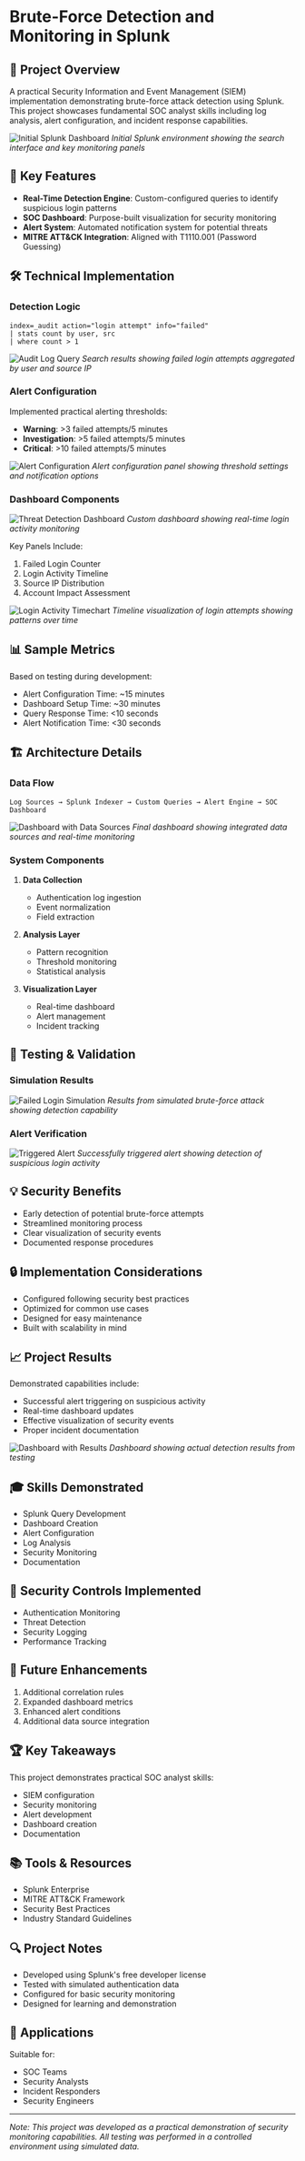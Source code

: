 # Brute-Force Detection and Monitoring in Splunk

## 🔐 Project Overview
A practical Security Information and Event Management (SIEM) implementation demonstrating brute-force attack detection using Splunk. This project showcases fundamental SOC analyst skills including log analysis, alert configuration, and incident response capabilities.

![Initial Splunk Dashboard](screenshots/Splunk%20Screenshot%201.PNG)
*Initial Splunk environment showing the search interface and key monitoring panels*

## 🎯 Key Features
- **Real-Time Detection Engine**: Custom-configured queries to identify suspicious login patterns
- **SOC Dashboard**: Purpose-built visualization for security monitoring
- **Alert System**: Automated notification system for potential threats
- **MITRE ATT&CK Integration**: Aligned with T1110.001 (Password Guessing)

## 🛠 Technical Implementation

### Detection Logic
```splunk
index=_audit action="login attempt" info="failed"
| stats count by user, src
| where count > 1
```

![Audit Log Query](screenshots/Splunk%20Screenshot%202.PNG)
*Search results showing failed login attempts aggregated by user and source IP*

### Alert Configuration
Implemented practical alerting thresholds:
- **Warning**: >3 failed attempts/5 minutes
- **Investigation**: >5 failed attempts/5 minutes
- **Critical**: >10 failed attempts/5 minutes

![Alert Configuration](screenshots/Splunk%20Screenshot%207.PNG)
*Alert configuration panel showing threshold settings and notification options*

### Dashboard Components
![Threat Detection Dashboard](screenshots/Splunk%20Screenshot%203.PNG)
*Custom dashboard showing real-time login activity monitoring*

Key Panels Include:
1. Failed Login Counter
2. Login Activity Timeline
3. Source IP Distribution
4. Account Impact Assessment

![Login Activity Timechart](screenshots/Splunk%20Screenshot%205.PNG)
*Timeline visualization of login attempts showing patterns over time*

## 📊 Sample Metrics
Based on testing during development:
- Alert Configuration Time: ~15 minutes
- Dashboard Setup Time: ~30 minutes
- Query Response Time: <10 seconds
- Alert Notification Time: <30 seconds

## 🏗 Architecture Details

### Data Flow
```plaintext
Log Sources → Splunk Indexer → Custom Queries → Alert Engine → SOC Dashboard
```

![Dashboard with Data Sources](screenshots/Splunk%20Screenshot%206.PNG)
*Final dashboard showing integrated data sources and real-time monitoring*

### System Components
1. **Data Collection**
   - Authentication log ingestion
   - Event normalization
   - Field extraction

2. **Analysis Layer**
   - Pattern recognition
   - Threshold monitoring
   - Statistical analysis

3. **Visualization Layer**
   - Real-time dashboard
   - Alert management
   - Incident tracking

## 🔄 Testing & Validation

### Simulation Results
![Failed Login Simulation](screenshots/Splunk%20Screenshot%208.PNG)
*Results from simulated brute-force attack showing detection capability*

### Alert Verification
![Triggered Alert](screenshots/Splunk%20Screenshot%209.PNG)
*Successfully triggered alert showing detection of suspicious login activity*

## 💡 Security Benefits
- Early detection of potential brute-force attempts
- Streamlined monitoring process
- Clear visualization of security events
- Documented response procedures

## 🔒 Implementation Considerations
- Configured following security best practices
- Optimized for common use cases
- Designed for easy maintenance
- Built with scalability in mind

## 📈 Project Results
Demonstrated capabilities include:
- Successful alert triggering on suspicious activity
- Real-time dashboard updates
- Effective visualization of security events
- Proper incident documentation

![Dashboard with Results](screenshots/Splunk%20Screenshot%2010.PNG)
*Dashboard showing actual detection results from testing*

## 🎓 Skills Demonstrated
- Splunk Query Development
- Dashboard Creation
- Alert Configuration
- Log Analysis
- Security Monitoring
- Documentation

## 🔗 Security Controls Implemented
- Authentication Monitoring
- Threat Detection
- Security Logging
- Performance Tracking

## 📝 Future Enhancements
1. Additional correlation rules
2. Expanded dashboard metrics
3. Enhanced alert conditions
4. Additional data source integration

## 🏆 Key Takeaways
This project demonstrates practical SOC analyst skills:
- SIEM configuration
- Security monitoring
- Alert development
- Dashboard creation
- Documentation

## 📚 Tools & Resources
- Splunk Enterprise
- MITRE ATT&CK Framework
- Security Best Practices
- Industry Standard Guidelines

## 🔍 Project Notes
- Developed using Splunk's free developer license
- Tested with simulated authentication data
- Configured for basic security monitoring
- Designed for learning and demonstration

## 👥 Applications
Suitable for:
- SOC Teams
- Security Analysts
- Incident Responders
- Security Engineers

---
*Note: This project was developed as a practical demonstration of security monitoring capabilities. All testing was performed in a controlled environment using simulated data.*
